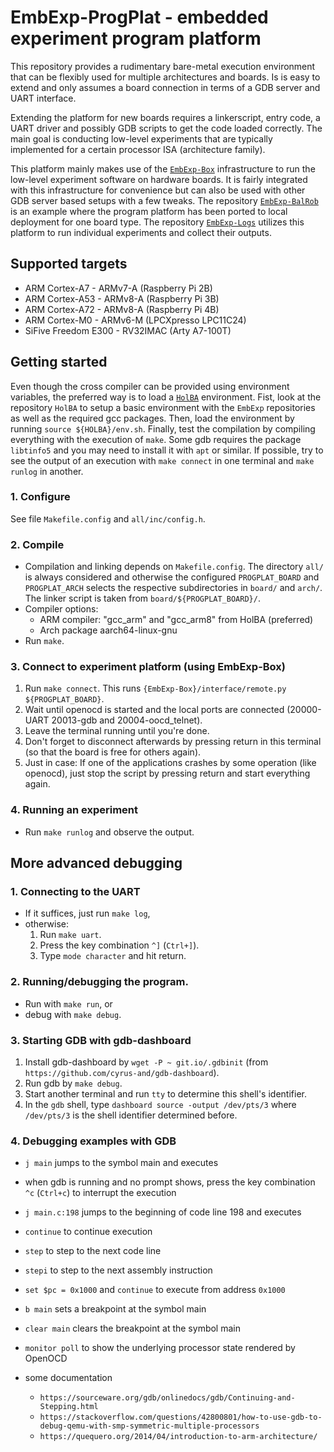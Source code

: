 # EmbExp-ProgPlat - embedded experiment program platform
This repository provides a rudimentary bare-metal execution environment that can be flexibly used for multiple architectures and boards.
Is is easy to extend and only assumes a board connection in terms of a GDB server and UART interface.

Extending the platform for new boards requires a linkerscript, entry code, a UART driver and possibly GDB scripts to get the code loaded correctly.
The main goal is conducting low-level experiments that are typically implemented for a certain processor ISA (architecture family).

This platform mainly makes use of the [`EmbExp-Box`](https://github.com/kth-step/EmbExp-Box) infrastructure to run the low-level experiment software on hardware boards.
It is fairly integrated with this infrastructure for convenience but can also be used with other GDB server based setups with a few tweaks.
The repository [`EmbExp-BalRob`](https://github.com/kth-step/EmbExp-BalRob) is an example where the program platform has been ported to local deployment for one board type.
The repository [`EmbExp-Logs`](https://github.com/kth-step/EmbExp-Logs) utilizes this platform to run individual experiments and collect their outputs.


## Supported targets
- ARM Cortex-A7 - ARMv7-A (Raspberry Pi 2B)
- ARM Cortex-A53 - ARMv8-A (Raspberry Pi 3B)
- ARM Cortex-A72 - ARMv8-A (Raspberry Pi 4B)
- ARM Cortex-M0 - ARMv6-M (LPCXpresso LPC11C24)
- SiFive Freedom E300 - RV32IMAC (Arty A7-100T)


## Getting started
Even though the cross compiler can be provided using environment variables, the preferred way is to load a [`HolBA`](https://github.com/kth-step/HolBA) environment.
Fist, look at the repository `HolBA` to setup a basic environment with the `EmbExp` repositories as well as the required gcc packages.
Then, load the environment by running `source ${HOLBA}/env.sh`.
Finally, test the compilation by compiling everything with the execution of `make`.
Some gdb requires the package `libtinfo5` and you may need to install it with `apt` or similar.
If possible, try to see the output of an execution with `make connect` in one terminal and `make runlog` in another.


### 1. Configure
See file `Makefile.config` and `all/inc/config.h`.


### 2. Compile
* Compilation and linking depends on `Makefile.config`. The directory `all/` is always considered and otherwise the configured `PROGPLAT_BOARD` and `PROGPLAT_ARCH` selects the respective subdirectories in `board/` and `arch/`. The linker script is taken from `board/${PROGPLAT_BOARD}/`.
* Compiler options:
  * ARM compiler: "gcc_arm" and "gcc_arm8" from HolBA (preferred)
  * Arch package aarch64-linux-gnu
* Run `make`.


### 3. Connect to experiment platform (using EmbExp-Box)
1. Run `make connect`. This runs `{EmbExp-Box}/interface/remote.py ${PROGPLAT_BOARD}`.
1. Wait until openocd is started and the local ports are connected (20000-UART 20013-gdb and 20004-oocd_telnet).
1. Leave the terminal running until you're done.
1. Don't forget to disconnect afterwards by pressing return in this terminal (so that the board is free for others again).
1. Just in case: If one of the applications crashes by some operation (like openocd), just stop the script by pressing return and start everything again.


### 4. Running an experiment
* Run `make runlog` and observe the output.


## More advanced debugging
### 1. Connecting to the UART
* If it suffices, just run `make log`,
* otherwise:
  1. Run `make uart`.
  1. Press the key combination `^]` (`Ctrl+]`).
  1. Type `mode character` and hit return.


### 2. Running/debugging the program.
* Run with `make run`, or
* debug with `make debug`.


### 3. Starting GDB with gdb-dashboard
1. Install gdb-dashboard by `wget -P ~ git.io/.gdbinit` (from `https://github.com/cyrus-and/gdb-dashboard`).
1. Run gdb by `make debug`.
1. Start another terminal and run `tty` to determine this shell's identifier.
1. In the `gdb` shell, type `dashboard source -output /dev/pts/3` where `/dev/pts/3` is the shell identifier determined before.


### 4. Debugging examples with GDB
* `j main` jumps to the symbol main and executes
* when gdb is running and no prompt shows, press the key combination `^c` (`Ctrl+c`) to interrupt the execution
* `j main.c:198` jumps to the beginning of code line 198 and executes
* `continue` to continue execution
* `step` to step to the next code line
* `stepi` to step to the next assembly instruction
* `set $pc = 0x1000` and `continue` to execute from address `0x1000`

* `b main` sets a breakpoint at the symbol main
* `clear main` clears the breakpoint at the symbol main

* `monitor poll` to show the underlying processor state rendered by OpenOCD

* some documentation
  * `https://sourceware.org/gdb/onlinedocs/gdb/Continuing-and-Stepping.html`
  * `https://stackoverflow.com/questions/42800801/how-to-use-gdb-to-debug-qemu-with-smp-symmetric-multiple-processors`
  * `https://quequero.org/2014/04/introduction-to-arm-architecture/`





